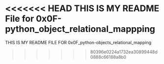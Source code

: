 <<<<<<< HEAD
THIS IS MY README File for 0x0F-python_object_relational_mappping
=======
THIS IS MY README FILE FOR 0x0F_python-objects_relational_mapping
>>>>>>> 80396e0224a1732ea30899448d0888c66188a8b0
